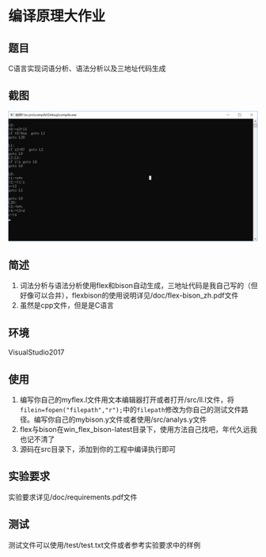 # 编译原理大作业

## 题目

C语言实现词语分析、语法分析以及三地址代码生成

## 截图

![](/Compile/example/taddr.jpg)

## 简述

1. 词法分析与语法分析使用flex和bison自动生成，三地址代码是我自己写的（但好像可以合并），flexbison的使用说明详见/doc/flex-bison_zh.pdf文件
2. 虽然是cpp文件，但是是C语言​

## 环境

VisualStudio2017

## 使用

1. 编写你自己的myflex.l文件用文本编辑器打开或者打开/src/ll.l文件，将`filein=fopen("filepath","r");`中的`filepath`修改为你自己的测试文件路径。编写你自己的mybison.y文件或者使用/src/analys.y文件
2. flex与bison在win_flex_bison-latest目录下，使用方法自己找吧，年代久远我也记不清了
3. 源码在src目录下，添加到你的工程中编译执行即可​

## 实验要求

实验要求详见/doc/requirements.pdf文件

## 测试

测试文件可以使用/test/test.txt文件或者参考实验要求中的样例